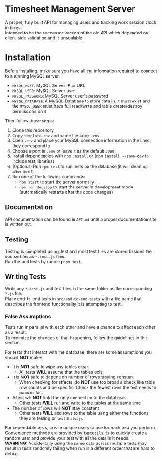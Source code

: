 # Timesheet Management Server
A proper, fully built API for managing users and tracking work session clock in times.  
Intended to be the successor version of the old API which depended on client-side validation and is unscalable.

# Installation
Before installing, make sure you have all the information required to connect to a running MySQL server:
* `MYSQL_HOST`: MySQL Server IP or URL
* `MYSQL_USER`: MySQL Server user
* `MYSQL_PASSWORD`: MySQL Server user's password
* `MYSQL_DATABASE`: A MySQL Database to store data in. It must exist and the `MYSQL_USER` must have full read/write and table create/destroy permissions on it

Then follow these steps:
1. Clone this repository
2. Copy `template.env` and name the copy `.env`
3. Open `.env` and place your MySQL connection information in the lines they correspond to
4. Choose a port in `.env` or leave it as the default `3000`
5. Install dependencies with `npm install` or (`npm install --save-dev` to include test libraries)
6. (Optional) Run `npm test` to run tests on the database (it will clean up after itself)
7. Run one of the following commands:
	* `npm start` to start the server normally
	* `npm run develop` to start the server in development mode (automatically restarts after the code changes)

## Documentation
API documentation can be found in `API.md` until a proper documentation site is written out.

## Testing
Testing is completed using Jest and most test files are stored besides the source files as `*.test.js` files.  
Run the unit tests by running `npm test`.

## Writing Tests
Write any `*.test.js` unit test files in the same folder as the corresponding `*.js` file.  
Place end-to-end tests in `src/end-to-end-tests` with a file name that describes the frontend functionality it is attempting to test.

### False Assumptions
Tests run in parallel with each other and have a chance to affect each other as a result.  
To minimize the chances of that happening, follow the guidelines in this section.

For tests that interact with the database, there are some assumptions you should **NOT** make:
* It is **NOT** safe to wipe any tables clean
	* All tests **WILL** assume that the tables exist
* It is **NOT** safe to depend on number of rows staying constant
	* When checking for effects, do **NOT** use too broad a check like table row counts and be specific. Check the fewest rows the test needs to pass or fail.
* A test will **NOT** hold the only connection to the database.
	* Other tests **WILL** run and write to the tables at the same time
* The number of rows will **NOT** stay constant
	* Other tests **WILL** add rows to the table using either the functions they are testing or `testUtils.js`

For dependable tests, create unique users to use for each test you perform.  
Convenience methods are provided by `testUtils.js` to quickly create a random user and provide your test with all the details it needs.  
**WARNING:** Accidentally using the same data across multiple tests may result in tests randomly failing when run in a different order that are hard to debug.  
